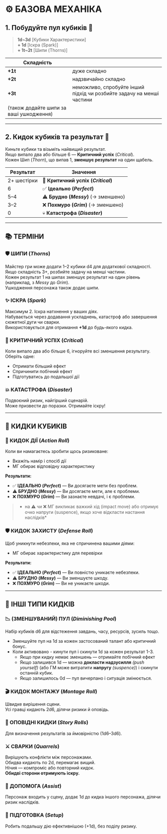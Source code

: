 
# ⚙️ **БАЗОВА МЕХАНІКА**

## 1. Побудуйте пул кубиків 🎲

>**1d~3d** [Кубики Характеристики]    
>**+ 1d** [Іскра (Spark)]    
>**+ 1t~2t** [Шипи (Thorns)]   

|Складність| |
|---------|------------------------|    
| **+1t** | дуже складно  
| **+2t** | надзвичайно складно    
| **+3t** | неможливо, спробуйте інший підхід чи розбийте задачу на менші частини
| (також додайте шипи за ваші ушкодження)

---

## 2. Кидок кубиків та результат 🎯

Киньте кубики та візьміть найвищий результат.  
Якщо випало два або більше 6 — **Критичний успіх** (*Critical*).  
Кожен Шип (*Thorn*), що випав 1, **зменшує результат** на один щабель.

| Результат      | Значення              |
|----------------|------------------------|
| 2+ шестірки    | 🌟 **Критичний успіх (*Critical*)** |
| 6              | ✅ **Ідеально (*Perfect*)** |
| 5–4            | ⚠️ **Брудно (*Messy*)** (→ зменшено) |
| 3–2            | ❌ **Похмуро (*Grim*)** (→ зменшено) |
| 0              | 💀 **Катастрофа (*Disaster*)** |


---

## 📚 **ТЕРМІНИ**

### 🛡️ ШИПИ (*Thorns*)
Майстер гри може додати 1–2 кубики d4 для додаткової складності.  
Якщо складність 3+, розбийте задачу на менші частини.  
Кожен результат 1 на шипах зменшує результат на один рівень (наприклад, з *Messy* до *Grim*).  
Ушкодження персонажа також додає шипи.

### ✨ ІСКРА (*Spark*)
Максимум 2. Іскра натхнення у ваших діях.  
Набувається через додавання ускладнень, катастроф або завершення сюжетної дуги чи сварки.  
Використовується для отримання **+1d** до будь-якого кидка.

### 🌟 КРИТИЧНИЙ УСПІХ (*Critical*)
Коли випало два або більше 6, ігноруйте всі зменшення результату.  
Оберіть одне:
- Отримати більший ефект
- Спричинити побічний ефект
- Підготуватись до подальшої дії

### 💥 КАТАСТРОФА (*Disaster*)
Подвоєний ризик, найгірший сценарій.  
Може призвести до поразки. Отримайте іскру!

---

## 🎲 **КИДКИ КУБИКІВ**

### 🧭 КИДОК ДІЇ (*Action Roll*)
Коли ви намагаєтесь зробити щось ризиковане:
- Вкажіть намір і спосіб дії
- МГ обирає відповідну характеристику

**Результати:**
- ✅ **ІДЕАЛЬНО (*Perfect*)** — Ви досягаєте мети без проблем.
- ⚠️ **БРУДНО (*Messy*)** — Ви досягаєте мети, але є проблеми.
- ❌ **ПОХМУРО (*Grim*)** — Ви зазнаєте невдачі, і є проблеми.

> * на ⚠️ чи ❌ МГ викликає важкий хід (impact move) або отримує очко напруги (suspence), якщо хоче відкласти настання наслідків*

### 🛡️ КИДОК ЗАХИСТУ (*Defense Roll*)
Щоб уникнути небезпеки, яка не спричинена вашими діями:
- МГ обирає характеристику для перевірки

**Результати:**
- ✅ **ІДЕАЛЬНО (*Perfect*)** — Ви повністю уникаєте небезпеки.
- ⚠️ **БРУДНО (*Messy*)** — Ви зменшуєте шкоду.
- ❌ **ПОХМУРО (*Grim*)** — Ви не уникаєте шкоди.

---

## 🧮 **ІНШІ ТИПИ КИДКІВ**

### 📉 (ЗМЕНШУВАНИЙ) ПУЛ (*Diminishing Pool*)
Набір кубиків d6 для відстеження завдань, часу, ресурсів, зусиль тощо.
- Зменшуйте пул на 1d за кожен застосований талант або критичний бонус.
- Коли активовано - кинути пул і скинути 1d за кожен результат 1-3. 
    - Якщо при кидку немає зменшень — отримайте побічний ефект
    - Якщо залишився 1d — можна **докласти надзусилля** *(push yourself)* (або ГМ може витратити **напругу** *(suspence)*) і скинути останній кубик.
    - Якщо залишилось 0d — пул вичерпано і ситуація змінюється.

### 🎬 КИДОК МОНТАЖУ (*Montage Roll*)
Швидке вирішення сцени.  
Усі гравці кидають 2d6, ділячи ризики й оповідь.

### 📖 ОПОВІДНІ КИДКИ (*Story Rolls*)
Для визначення результатів за ймовірністю (1d6–3d6).

### ⚔️ СВАРКИ (*Quarrels*)
Вирішують конфлікти між персонажами.  
Обидва кидають по 2d, перемагає вищий.  
Нічия — компроміс або повторний кидок.  
**Обидві сторони отримують іскру.**

### 🤝 ДОПОМОГА (*Assist*)
Персонаж входить у сцену, додає 1d до кидка іншого персонажа, ділячи ризик наслідків.

### 🧠 ПІДГОТОВКА (*Setup*)
Робить подальшу дію ефективнішою (+1d), без поділу ризику.
